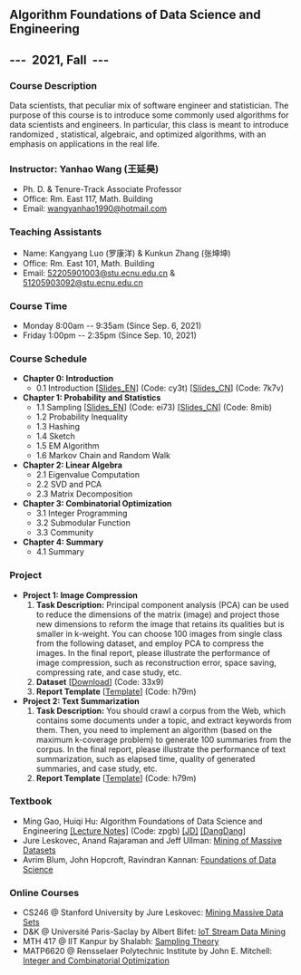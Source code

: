 ## Algorithm Foundations of Data Science and Engineering
## ---  2021, Fall  ---

### Course Description
Data scientists, that peculiar mix of software engineer and statistician. The purpose of this course is to introduce some commonly used algorithms for data scientists and engineers. In particular, this class is meant to introduce randomized , statistical, algebraic, and optimized algorithms, with an emphasis on applications in the real life.

### Instructor: Yanhao Wang (王延昊)
- Ph. D. & Tenure-Track Associate Professor
- Office: Rm. East 117, Math. Building
- Email: <wangyanhao1990@hotmail.com>

### Teaching Assistants
- Name: Kangyang Luo (罗康洋) & Kunkun Zhang (张坤坤)
- Office: Rm. East 101, Math. Building
- Email: <52205901003@stu.ecnu.edu.cn> & <51205903092@stu.ecnu.edu.cn>

### Course Time
- Monday 8:00am -- 9:35am (Since Sep. 6, 2021)
- Friday 1:00pm -- 2:35pm (Since Sep. 10, 2021)

### Course Schedule
- **Chapter 0: Introduction**
  - 0.1 Introduction [[Slides_EN](https://pan.baidu.com/s/1Iy7Z-eDc_GWlXY-dCX-mHw)] (Code: cy3t) [[Slides_CN](https://pan.baidu.com/s/1jIjJwPKU5JRza08YBqURfw)] (Code: 7k7v)
- **Chapter 1: Probability and Statistics**
  - 1.1 Sampling [[Slides_EN](https://pan.baidu.com/s/1T8haZdIRl2eupPbVEP26Ww)] (Code: ei73) [[Slides_CN](https://pan.baidu.com/s/1CZpygRBhPtwEs-BNrNdM5A)] (Code: 8mib)
  - 1.2 Probability Inequality
  - 1.3 Hashing
  - 1.4 Sketch
  - 1.5 EM Algorithm
  - 1.6 Markov Chain and Random Walk
- **Chapter 2: Linear Algebra**
  - 2.1 Eigenvalue Computation
  - 2.2 SVD and PCA
  - 2.3 Matrix Decomposition
- **Chapter 3: Combinatorial Optimization**
  - 3.1 Integer Programming
  - 3.2 Submodular Function
  - 3.3 Community
- **Chapter 4: Summary**
  - 4.1 Summary

### Project
- **Project 1: Image Compression**
  1. **Task Description:** Principal component analysis (PCA) can be used to reduce the dimensions of the matrix (image) and project those new dimensions to reform the image that retains its qualities but is smaller in k-weight. You can choose 100 images from single class from the following dataset, and employ PCA to compress the images. In the final report, please illustrate the performance of image compression, such as reconstruction error, space saving, compressing rate, and case study, etc.
  2. **Dataset** [[Download](https://pan.baidu.com/s/1pO-l7Nnnanqj13LktSyeVQ)] (Code: 33x9)
  3. **Report Template** [[Template](https://pan.baidu.com/s/1uJyUGNLTauhxd-Pnyqc9gA)] (Code: h79m)
- **Project 2: Text Summarization**
  1. **Task Description:** You should crawl a corpus from the Web, which contains some documents under a topic, and extract keywords from them. Then, you need to implement an algorithm (based on the maximum k-coverage problem) to generate 100 summaries from the corpus. In the final report, please illustrate the performance of text summarization, such as elapsed time, quality of generated summaries, and case study, etc.
  2. **Report Template** [[Template](https://pan.baidu.com/s/1uJyUGNLTauhxd-Pnyqc9gA)] (Code: h79m)

### Textbook
- Ming Gao, Huiqi Hu: Algorithm Foundations of Data Science and Engineering [[Lecture Notes]](https://pan.baidu.com/s/1_Cb9UzfqrJaNv1zmtgrMVg) (Code: zpgb) [[JD]](https://item.jd.com/12863803.html) [[DangDang]](http://product.dangdang.com/29253772.html)
- Jure Leskovec, Anand Rajaraman and Jeff Ullman: [Mining of Massive Datasets](http://mmds.org)
- Avrim Blum, John Hopcroft, Ravindran Kannan: [Foundations of Data Science](https://home.ttic.edu/~avrim/book.pdf)

### Online Courses
- CS246 @ Stanford University by Jure Leskovec: [Mining Massive Data Sets](http://web.stanford.edu/class/cs246/)
- D&K @ Université Paris-Saclay by Albert Bifet: [IoT Stream Data Mining](https://albertbifet.com/dk-iot-stream-data-mining-2019-2020/)
- MTH 417 @ IIT Kanpur by Shalabh: [Sampling Theory](http://home.iitk.ac.in/~shalab/course1.htm)
- MATP6620 @ Rensselaer Polytechnic Institute by John E. Mitchell: [Integer and Combinatorial Optimization](https://homepages.rpi.edu/~mitchj/matp6620/)
